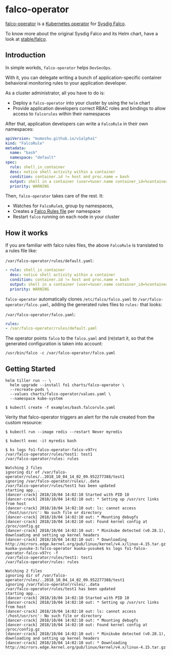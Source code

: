 # falco-operator

[falco-operator](http://github.com/mumoshu/falco-operator) is a [Kubernetes operator](https://coreos.com/operators/)
for [Sysdig Falco](https://www.sysdig.com/opensource/falco/).
 

To know more about the original Sysdig Falco and its Helm chart, have a look at [stable/falco](https://github.com/helm/charts/tree/master/stable/falco).

## Introduction

In simple workds, `falco-operator` helps `DevSecOps`.

With it, you can delegate writing a bunch of application-specific container behavioral monitoring rules to
your application developer.

As a cluster administrator, all you have to do is:

- Deploy a `falco-operator` into your cluster by using the `helm` chart
- Provide application developers correct RBAC roles and bindings to allow access to `falcorules` within their namespaces  

After that, application developers can write a `FalcoRule` in their own namespaces:

```yaml
apiVersion: "mumoshu.github.io/v1alpha1"
kind: "FalcoRule"
metadata:
  name: "bash"
  namespace: "default"
spec:
  rule: shell_in_container
  desc: notice shell activity within a container
  condition: container.id != host and proc.name = bash
  output: shell in a container (user=%user.name container_id=%container.id container_name=%container.name shell=%proc.name parent=%proc.pname cmdline=%proc.cmdline)
  priority: WARNING
```

Then, `falco-operator` takes care of the rest. It:

- Watches for `FalcoRule`s, group by namespaces,
- Creates a [Falco Rules file](https://github.com/falcosecurity/falco/wiki/Falco-Rules) per namespace
- Restart `falco` running on each node in your cluster

## How it works

If you are familiar with falco rules files, the above `FalcoRule` is translated to a rules file like:

`/var/falco-operator/rules/default.yaml`:

```yaml
- rule: shell_in_container
  desc: notice shell activity within a container
  condition: container.id != host and proc.name = bash
  output: shell in a container (user=%user.name container_id=%container.id container_name=%container.name shell=%proc.name parent=%proc.pname cmdline=%proc.cmdline)
  priority: WARNING
```

`falco-operator` automatically clones `/etc/falco/falco.yaml` to `/var/falco-operator/falco.yaml`, adding the generated rules files to `rules:` that looks:

`/var/falco-operator/falco.yaml`:

```yaml
rules:
- /var/falco-operator/rules/default.yaml
```

The operator points `falco` to the `falco.yaml` and (re)start it, so that the generated configuration is taken into account:

```console
/usr/bin/falco -c /var/falco-operator/falco.yaml
```

## Getting Started

```console
helm tiller run -- \
  helm upgrade --install fo1 charts/falco-operator \
  --recreate-pods \
  --values charts/falco-operator/values.yaml \
  --namespace kube-system

$ kubectl create -f examples/bash.falcorule.yaml
```

Verity that falco-operator triggers an alert for the rule created from the custom resource:

```console
$ kubectl run --image redis --restart Never myredis

$ kubectl exec -it myredis bash
```

```console
$ ks logs fo1-falco-operator-falco-v97rc
/var/falco-operator/rules/test1: test1
/var/falco-operator/rules: rules

Watching 2 files
ignoring dir of /var/falco-operator/rules/..2018_10_04_14_02_09.952277388/test1
ignoring /var/falco-operator/rules/..data
/var/falco-operator/rules/test1 has been updated
starting app...
[dancer-crack] 2018/10/04 14:02:10 Started with PID 10
[dancer-crack] 2018/10/04 14:02:10 out: * Setting up /usr/src links from host
[dancer-crack] 2018/10/04 14:02:10 out: ls: cannot access '/host/usr/src': No such file or directory
[dancer-crack] 2018/10/04 14:02:10 out: * Mounting debugfs
[dancer-crack] 2018/10/04 14:02:10 out: Found kernel config at /proc/config.gz
[dancer-crack] 2018/10/04 14:02:10 out: * Minikube detected (v0.28.1), downloading and setting up kernel headers
[dancer-crack] 2018/10/04 14:02:10 out: * Downloading http://mirrors.edge.kernel.org/pub/linux/kernel/v4.x/linux-4.15.tar.gz
kuoka-yusuke-3:falco-operator kuoka-yusuke$ ks logs fo1-falco-operator-falco-v97rc -f
/var/falco-operator/rules/test1: test1
/var/falco-operator/rules: rules

Watching 2 files
ignoring dir of /var/falco-operator/rules/..2018_10_04_14_02_09.952277388/test1
ignoring /var/falco-operator/rules/..data
/var/falco-operator/rules/test1 has been updated
starting app...
[dancer-crack] 2018/10/04 14:02:10 Started with PID 10
[dancer-crack] 2018/10/04 14:02:10 out: * Setting up /usr/src links from host
[dancer-crack] 2018/10/04 14:02:10 out: ls: cannot access '/host/usr/src': No such file or directory
[dancer-crack] 2018/10/04 14:02:10 out: * Mounting debugfs
[dancer-crack] 2018/10/04 14:02:10 out: Found kernel config at /proc/config.gz
[dancer-crack] 2018/10/04 14:02:10 out: * Minikube detected (v0.28.1), downloading and setting up kernel headers
[dancer-crack] 2018/10/04 14:02:10 out: * Downloading http://mirrors.edge.kernel.org/pub/linux/kernel/v4.x/linux-4.15.tar.gz
```
